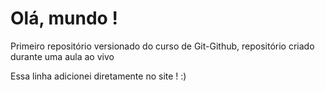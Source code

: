 # Olá, mundo !
 Primeiro repositório versionado do curso de Git-Github, repositório criado durante uma aula ao vivo
 
 Essa linha adicionei diretamente no site ! :)

